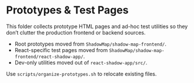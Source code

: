 # Prototypes & Test Pages

This folder collects prototype HTML pages and ad-hoc test utilities so they don’t clutter the production frontend or backend sources.

- Root prototypes moved from `ShadowMap/shadow-map-frontend/`.
- React-specific test pages moved from `ShadowMap/shadow-map-frontend/react-shadow-app/`.
- Dev-only utilities moved out of `react-shadow-app/src/`.

Use `scripts/organize-prototypes.sh` to relocate existing files.


